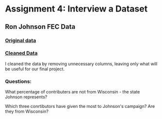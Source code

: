 # Assignment 4: Interview a Dataset

## Ron Johnson FEC Data

### [Original data](https://github.com/andrewmarquardt/datavisualization-fall2021/files/7455867/johnson_opensecrets.csv)

### [Cleaned Data](https://github.com/andrewmarquardt/datavisualization-fall2021/files/7455873/johnson_opensecrets1.csv)
    
I cleaned the data by removing unnecessary columns, leaving only what will be useful for our final project.

### Questions:

What percentage of contributers are not from Wisconsin - the state Johnson represents?

Which three conrtibutors have given the most to Johnson's campaign? Are they from Wisconsin?



 
